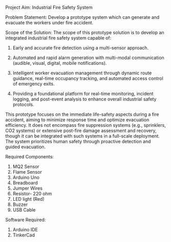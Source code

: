 Project Aim: Industrial Fire Safety System

Problem Statement: Develop a prototype system which can generate and evacuate the workers under fire accident.

Scope of the Solution: 
The scope of this prototype solution is to develop an integrated industrial fire safety system capable of:

1) Early and accurate fire detection using a multi-sensor approach.

2) Automated and rapid alarm generation with multi-modal communication (audible, visual, digital, mobile notifications).

3) Intelligent worker evacuation management through dynamic route guidance, real-time occupancy tracking, and automated access control of emergency exits.

4) Providing a foundational platform for real-time monitoring, incident logging, and post-event analysis to enhance overall industrial safety protocols.

This prototype focuses on the immediate life-safety aspects during a fire accident, aiming to minimize response time and optimize evacuation efficiency. It does not encompass fire suppression systems (e.g., sprinklers, CO2 systems) or extensive post-fire damage assessment and recovery, though it can be integrated with such systems in a full-scale deployment. The system prioritizes human safety through proactive detection and guided evacuation.

Required Components:
1) MQ2 Sensor
2) Flame Sensor
3) Arduino Uno
4) Breadboard
5) Jumper Wires
6) Resistor- 220 ohm
7) LED light (Red)
8) Buzzer
9) USB Cable

Software Required: 
1) Arduino IDE
2) TinkerCad
